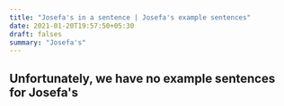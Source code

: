 ```yaml
---
title: "Josefa's in a sentence | Josefa's example sentences"
date: 2021-01-20T19:57:50+05:30
draft: falses
summary: "Josefa's"
---
```

## Unfortunately, we have no example sentences for Josefa's                 

